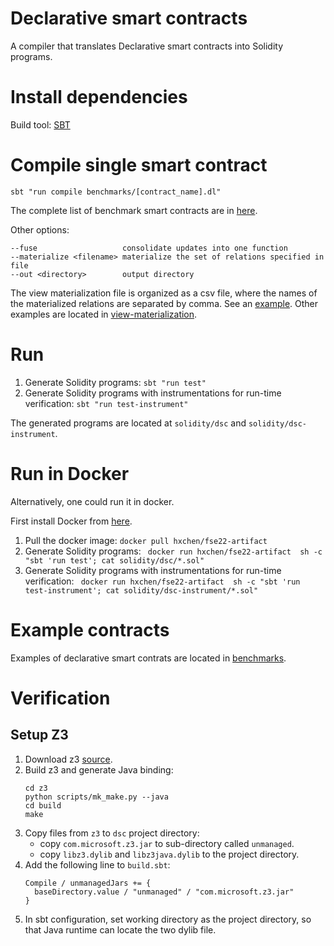 # Declarative smart contracts

A compiler that translates Declarative smart contracts
into Solidity programs.

# Install dependencies

Build tool: [SBT](https://www.scala-sbt.org/1.x/docs/Setup.html)

# Compile single smart contract

```
sbt "run compile benchmarks/[contract_name].dl"
```
The complete list of benchmark smart contracts are in [here](benchmarks/).

Other options: 
```compile [--arg n] file-path
--fuse                   consolidate updates into one function
--materialize <filename> materialize the set of relations specified in file
--out <directory>        output directory
```

The view materialization file is organized as a csv file,
where the names of the materialized relations are separated by comma.
See an [example](view-materialization/Wallet.csv).
Other examples are located in [view-materialization](view-materialization/).

# Run

1. Generate Solidity programs: ``sbt "run test"``
2. Generate Solidity programs with instrumentations for run-time verification: ``sbt "run test-instrument"``

The generated programs are located at ``solidity/dsc`` and ``solidity/dsc-instrument``.

# Run in Docker
Alternatively, one could run it in docker.

First install Docker from [here](https://docs.docker.com/engine/install/).

1. Pull the docker image: ``docker pull hxchen/fse22-artifact``
2. Generate Solidity programs: `` docker run hxchen/fse22-artifact  sh -c "sbt 'run test'; cat solidity/dsc/*.sol"``
3. Generate Solidity programs with instrumentations for run-time verification: `` docker run hxchen/fse22-artifact  sh -c "sbt 'run test-instrument'; cat solidity/dsc-instrument/*.sol"``


# Example contracts

Examples of declarative smart contrats are located in [benchmarks](benchmarks/).

# Verification

## Setup Z3 

1. Download z3 [source](https://github.com/Z3Prover/z3).
2. Build z3 and generate Java binding: 
    ```
    cd z3
    python scripts/mk_make.py --java
    cd build
    make
    ```
3. Copy files from ``z3`` to ``dsc`` project directory:
    * copy ``com.microsoft.z3.jar`` to sub-directory called ``unmanaged``.
    * copy ``libz3.dylib`` and ``libz3java.dylib`` to the project directory.
4. Add the following line to ``build.sbt``:
    ```
    Compile / unmanagedJars += {
      baseDirectory.value / "unmanaged" / "com.microsoft.z3.jar"
    }
    ```
5. In sbt configuration, set working directory as the project directory, so that Java runtime can locate the two dylib file.
